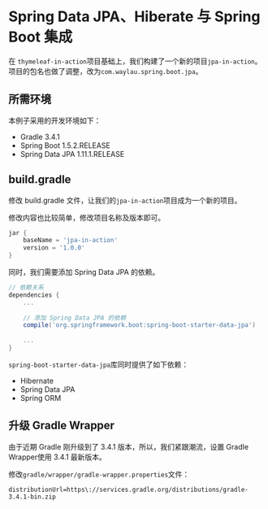 # Spring Data JPA、Hiberate 与 Spring Boot 集成


在 `thymeleaf-in-action`项目基础上，我们构建了一个新的项目`jpa-in-action`。项目的包名也做了调整，改为`com.waylau.spring.boot.jpa`。

## 所需环境

本例子采用的开发环境如下：

* Gradle 3.4.1
* Spring Boot 1.5.2.RELEASE 
* Spring Data JPA 1.11.1.RELEASE


## build.gradle

修改 build.gradle 文件，让我们的`jpa-in-action`项目成为一个新的项目。

修改内容也比较简单，修改项目名称及版本即可。

```groovy
jar {
	baseName = 'jpa-in-action'
	version = '1.0.0'
}
```
 
同时，我们需要添加 Spring Data JPA 的依赖。

```groovy
// 依赖关系
dependencies {
	...
 
	// 添加 Spring Data JPA 的依赖
	compile('org.springframework.boot:spring-boot-starter-data-jpa')
	
 	...
}
```

	
`spring-boot-starter-data-jpa`库同时提供了如下依赖：

* Hibernate
* Spring Data JPA
* Spring ORM

## 升级 Gradle Wrapper

由于近期 Gradle 刚升级到了 3.4.1 版本，所以，我们紧跟潮流，设置 Gradle Wrapper使用 3.4.1 最新版本。

修改`gradle/wrapper/gradle-wrapper.properties`文件：

```
distributionUrl=https\://services.gradle.org/distributions/gradle-3.4.1-bin.zip
```


